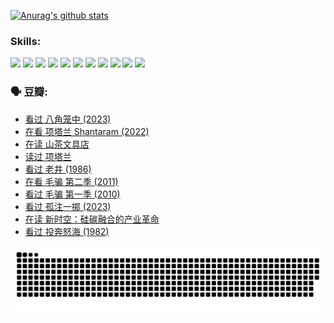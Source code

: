 
[![Anurag's github stats](https://github-readme-stats.vercel.app/api?username=w940853815)](https://github.com/anuraghazra/github-readme-stats)

### Skills:

<code><img height="32" src="https://cdn.jsdelivr.net/npm/simple-icons@v5/icons/python.svg"></code>
<code><img height="32" src="https://cdn.jsdelivr.net/npm/simple-icons@v5/icons/javascript.svg"></code>
<code><img height="32" src="https://cdn.jsdelivr.net/npm/simple-icons@v5/icons/django.svg"></code>
<code><img height="32" src="https://cdn.jsdelivr.net/npm/simple-icons@v5/icons/flask.svg"></code>
<code><img height="32" src="https://cdn.jsdelivr.net/npm/simple-icons@v5/icons/vuetify.svg"></code>
<code><img height="32" src="https://cdn.jsdelivr.net/npm/simple-icons@v5/icons/git.svg"></code>
<code><img height="32" src="https://cdn.jsdelivr.net/npm/simple-icons@v5/icons/docker.svg"></code>
<code><img height="32" src="https://cdn.jsdelivr.net/npm/simple-icons@v5/icons/postgresql.svg"></code>
<code><img height="32" src="https://cdn.jsdelivr.net/npm/simple-icons@v5/icons/elasticsearch.svg"></code>
<code><img height="32" src="https://cdn.jsdelivr.net/npm/simple-icons@v5/icons/macos.svg"></code>
<code><img height="32" src="https://cdn.jsdelivr.net/npm/simple-icons@v5/icons/linux.svg"></code>

### 🗣 豆瓣:

<!-- DOUBAN-ACTIVITIES:START -->
- [看过 八角笼中‎ (2023)](https://www.douban.com/people/136069238/status/4367541707/?_i=94808764)
- [在看 项塔兰 Shantaram‎ (2022)](https://www.douban.com/people/136069238/status/4365497032/?_i=94808764)
- [在读 山茶文具店](https://www.douban.com/people/136069238/status/4364620725/?_i=94808764)
- [读过 项塔兰](https://www.douban.com/people/136069238/status/4364620288/?_i=94808764)
- [看过 老井‎ (1986)](https://www.douban.com/people/136069238/status/4362366672/?_i=94808764)
- [在看 毛骗 第二季‎ (2011)](https://www.douban.com/people/136069238/status/4355752869/?_i=94808764)
- [看过 毛骗 第一季‎ (2010)](https://www.douban.com/people/136069238/status/4355752667/?_i=94808764)
- [看过 孤注一掷‎ (2023)](https://www.douban.com/people/136069238/status/4354774568/?_i=94808764)
- [在读 新时空：硅碳融合的产业革命](https://www.douban.com/people/136069238/status/4348545149/?_i=94808764)
- [看过 投奔怒海‎ (1982)](https://www.douban.com/people/136069238/status/4336696255/?_i=94808764)
<!-- DOUBAN-ACTIVITIES:END -->


![Snake animation](https://raw.githubusercontent.com/w940853815/w940853815/output/github-contribution-grid-snake.svg)

<!--
**w940853815/w940853815** is a ✨ _special_ ✨ repository because its `README.md` (this file) appears on your GitHub profile.

Here are some ideas to get you started:

- 🔭 I’m currently working on ...
- 🌱 I’m currently learning ...
- 👯 I’m looking to collaborate on ...
- 🤔 I’m looking for help with ...
- 💬 Ask me about ...
- 📫 How to reach me: ...
- 😄 Pronouns: ...
- ⚡ Fun fact: ...
-->
